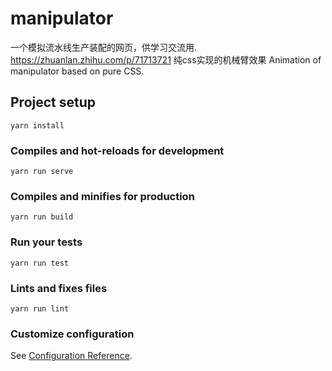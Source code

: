 # manipulator

一个模拟流水线生产装配的网页，供学习交流用.
https://zhuanlan.zhihu.com/p/71713721
纯css实现的机械臂效果
Animation of manipulator based on pure CSS.

## Project setup
```
yarn install
```

### Compiles and hot-reloads for development
```
yarn run serve
```

### Compiles and minifies for production
```
yarn run build
```

### Run your tests
```
yarn run test
```

### Lints and fixes files
```
yarn run lint
```

### Customize configuration
See [Configuration Reference](https://cli.vuejs.org/config/).
